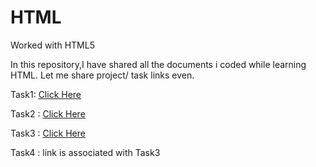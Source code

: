 # HTML
Worked with HTML5


In this repository,I have shared all the documents i coded while learning HTML. Let me share project/ task links even.

Task1: [Click Here](https://nishanthini8.neocities.org/Basic_html/task1)

Task2 : [Click Here](https://nishanthini8.neocities.org/Event/task2)

Task3 : [Click Here](https://nishanthini8.neocities.org/HTML/task3) 

Task4 : link is associated with Task3 
